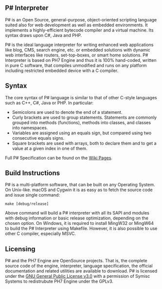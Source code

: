 ## P# Interpreter
P# is an Open Source, general-purpose, object-oriented scripting language suited also for web development as well as
embedded environments. It implements a highly-efficient bytecode compiler and a virtual machine. Its syntax draws
upon C#, Java and PHP. 

P# is the ideal language interpreter for writing enhanced web applications like blog, CMS, search engine, etc. or
embedded solutions with dynamic web interfaces like routers, set-top-boxes, or smart home solutions. P# Interpreter
is based on PH7 Engine and thus it is 100% hand-coded, written in pure C software, that compiles unmodified and runs
on any platform including restricted embedded device with a C compiler.


## Syntax
The core syntax of P# language is similar to that of other C-style languages such as C++, C#, Java or PHP. In particular:
 * Semicolons are used to denote the end of a statement.
 * Curly brackets are used to group statements. Statements are commonly grouped into methods (functions), methods into
   classes, and classes into namespaces.
 * Variables are assigned using an equals sign, but compared using two consecutive equals signs.
 * Square brackets are used with arrays, both to declare them and to get a value at a given index in one of them.

Full P# Specification can be found on the [Wiki Pages](https://git.codingworkshop.eu.org/PSharp/psharp/wiki/P%23-v1.0-Specification).


## Build Instructions
P# is a multi-platform software, that can be built on any Operating System. On Unix-like. macOS and Cygwin it is as
easy as to fetch the source code and issue single command:

    make [debug/release]

Above command will build a P# interpreter with all its SAPI and modules with debug information or basic release optimization,
depending on the chosen option. On Windows, it is required to install MingW32 or MingW64 to build the P# Interpreter using
Makefile. However, it is also possible to use other C compiler, especially MSVC.


## Licensing
P# and the PH7 Engine are OpenSource projects. That is, the complete source code of the engine, interpreter, language
specification, the official documentation and related utilities are available to download. P# is licensed under the
[GNU General Public License v3.0](https://www.gnu.org/licenses/gpl-3.0-standalone.html) with a permission of Symisc Systems
to redistrubute PH7 Engine under the GPLv3.
